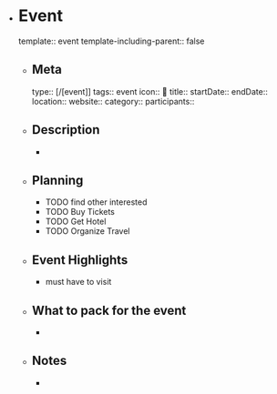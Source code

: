 - # Event
  template:: event
  template-including-parent:: false
	- ## Meta
	  type:: [/[event]] 
	  tags:: event
	  icon:: 🎪
    title:: 
    startDate:: 
    endDate:: 
	  location:: 
	  website:: 
	  category:: 
    participants:: 
	- ## Description
		- 
	- ## Planning
		- TODO find other interested
		- TODO Buy Tickets
		- TODO Get Hotel
		- TODO Organize Travel
	- ## Event Highlights
		- must have to visit
	- ## What to pack for the event
		- 
	- ## Notes
		- 
